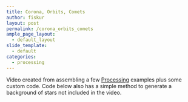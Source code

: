 ```yaml
---
title: Corona, Orbits, Comets
author: fiskur
layout: post
permalink: /corona_orbits_comets
ample_page_layout:
  - default_layout
slide_template:
  - default
categories:
  - processing
---
```

Video created from assembling a few <a href="https://processing.org/" target="_blank">Processing</a> examples plus some custom code. Code below also has a simple method to generate a background of stars not included in the video.  
<!--more-->